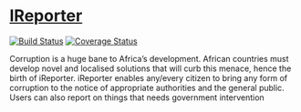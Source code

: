# [IReporter](https://bmugenya.github.io/IReporter/UI)
[![Build Status](https://travis-ci.com/bmugenya/IReporter.svg?branch=ch-test-endpoints-162346523)](https://travis-ci.com/bmugenya/IReporter)
[![Coverage Status](https://coveralls.io/repos/github/bmugenya/IReporter/badge.svg?branch=master)](https://coveralls.io/github/bmugenya/IReporter?branch=master)

Corruption is a huge bane to Africa’s development. African countries must develop novel and
localised solutions that will curb this menace, hence the birth of iReporter. iReporter enables
any/every citizen to bring any form of corruption to the notice of appropriate authorities and the
general public. Users can also report on things that needs government intervention


